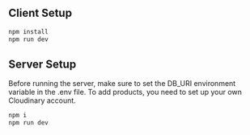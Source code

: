 
## Client Setup

```bash
npm install
npm run dev
```

## Server Setup

Before running the server, make sure to set the DB_URI environment variable in the .env file.
To add products, you need to set up your own Cloudinary account.

```bash
npm i
npm run dev
```